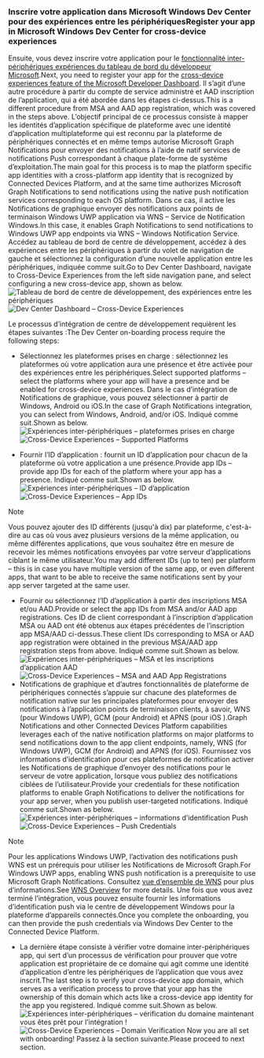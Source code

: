 ### <a name="register-your-app-in-microsoft-windows-dev-center-for-cross-device-experiences"></a><span data-ttu-id="0afdc-101">Inscrire votre application dans Microsoft Windows Dev Center pour des expériences entre les périphériques</span><span class="sxs-lookup"><span data-stu-id="0afdc-101">Register your app in Microsoft Windows Dev Center for cross-device experiences</span></span>
<span data-ttu-id="0afdc-102">Ensuite, vous devez inscrire votre application pour le [fonctionnalité inter-périphériques expériences du tableau de bord du développeur Microsoft](https://developer.microsoft.com/dashboard/crossplatform/web).</span><span class="sxs-lookup"><span data-stu-id="0afdc-102">Next, you need to register your app for the [cross-device experiences feature of the Microsoft Developer Dashboard](https://developer.microsoft.com/dashboard/crossplatform/web).</span></span> <span data-ttu-id="0afdc-103">Il s’agit d’une autre procédure à partir du compte de service administré et AAD inscription de l’application, qui a été abordée dans les étapes ci-dessus.</span><span class="sxs-lookup"><span data-stu-id="0afdc-103">This is a different procedure from MSA and AAD app registration, which was covered in the steps above.</span></span> <span data-ttu-id="0afdc-104">L’objectif principal de ce processus consiste à mapper les identités d’application spécifique de plateforme avec une identité d’application multiplateforme qui est reconnu par la plateforme de périphériques connectés et en même temps autorise Microsoft Graph Notifications pour envoyer des notifications à l’aide de natif services de notifications Push correspondant à chaque plate-forme de système d’exploitation.</span><span class="sxs-lookup"><span data-stu-id="0afdc-104">The main goal for this process is to map the platform specific app identities with a cross-platform app identity that is recognized by Connected Devices Platform, and at the same time authorizes Microsoft Graph Notifications to send notifications using the native push notification services corresponding to each OS platform.</span></span> <span data-ttu-id="0afdc-105">Dans ce cas, il active les Notifications de graphique envoyer des notifications aux points de terminaison Windows UWP application via WNS – Service de Notification Windows.</span><span class="sxs-lookup"><span data-stu-id="0afdc-105">In this case, it enables Graph Notifications to send notifications to Windows UWP app endpoints via WNS – Windows Notification Service.</span></span> <span data-ttu-id="0afdc-106">Accédez au tableau de bord de centre de développement, accédez à des expériences entre les périphériques à partir du volet de navigation de gauche et sélectionnez la configuration d’une nouvelle application entre les périphériques, indiquée comme suit.</span><span class="sxs-lookup"><span data-stu-id="0afdc-106">Go to Dev Center Dashboard, navigate to Cross-Device Experiences from the left side navigation pane, and select configuring a new cross-device app, shown as below.</span></span>
<span data-ttu-id="0afdc-107">![Tableau de bord de centre de développement, des expériences entre les périphériques](../../notifications/media/dev_center_portal/dev_center_portal_1_overview.png)</span><span class="sxs-lookup"><span data-stu-id="0afdc-107">![Dev Center Dashboard – Cross-Device Experiences](../../notifications/media/dev_center_portal/dev_center_portal_1_overview.png)</span></span>

<span data-ttu-id="0afdc-108">Le processus d’intégration de centre de développement requièrent les étapes suivantes :</span><span class="sxs-lookup"><span data-stu-id="0afdc-108">The Dev Center on-boarding process require the following steps:</span></span>
* <span data-ttu-id="0afdc-109">Sélectionnez les plateformes prises en charge : sélectionnez les plateformes où votre application aura une présence et être activée pour des expériences entre les périphériques.</span><span class="sxs-lookup"><span data-stu-id="0afdc-109">Select supported platforms – select the platforms where your app will have a presence and be enabled for cross-device experiences.</span></span> <span data-ttu-id="0afdc-110">Dans le cas d’intégration de Notifications de graphique, vous pouvez sélectionner à partir de Windows, Android ou iOS.</span><span class="sxs-lookup"><span data-stu-id="0afdc-110">In the case of Graph Notifications integration, you can select from Windows, Android, and/or iOS.</span></span> <span data-ttu-id="0afdc-111">Indiqué comme suit.</span><span class="sxs-lookup"><span data-stu-id="0afdc-111">Shown as below.</span></span>
<span data-ttu-id="0afdc-112">![Expériences inter-périphériques – plateformes prises en charge](../../notifications/media/dev_center_portal/dev_center_portal_2_supported_platforms.png)</span><span class="sxs-lookup"><span data-stu-id="0afdc-112">![Cross-Device Experiences – Supported Platforms](../../notifications/media/dev_center_portal/dev_center_portal_2_supported_platforms.png)</span></span>

* <span data-ttu-id="0afdc-113">Fournir l’ID d’application : fournit un ID d’application pour chacun de la plateforme où votre application a une présence.</span><span class="sxs-lookup"><span data-stu-id="0afdc-113">Provide app IDs – provide app IDs for each of the platform where your app has a presence.</span></span> <span data-ttu-id="0afdc-114">Indiqué comme suit.</span><span class="sxs-lookup"><span data-stu-id="0afdc-114">Shown as below.</span></span>
<span data-ttu-id="0afdc-115">![Expériences inter-périphériques – ID d’application](../../notifications/media/dev_center_portal/dev_center_portal_3_app_ids.png)</span><span class="sxs-lookup"><span data-stu-id="0afdc-115">![Cross-Device Experiences – App IDs](../../notifications/media/dev_center_portal/dev_center_portal_3_app_ids.png)</span></span>
> [!NOTE]
> <span data-ttu-id="0afdc-116">Vous pouvez ajouter des ID différents (jusqu'à dix) par plateforme, c'est-à-dire au cas où vous avez plusieurs versions de la même application, ou même différentes applications, que vous souhaitez être en mesure de recevoir les mêmes notifications envoyées par votre serveur d’applications ciblant le même utilisateur.</span><span class="sxs-lookup"><span data-stu-id="0afdc-116">You may add different IDs (up to ten) per platform – this is in case you have multiple version of the same app, or even different apps, that want to be able to receive the same notifications sent by your app server targeted at the same user.</span></span> 

* <span data-ttu-id="0afdc-117">Fournir ou sélectionnez l’ID d’application à partir des inscriptions MSA et/ou AAD.</span><span class="sxs-lookup"><span data-stu-id="0afdc-117">Provide or select the app IDs from MSA and/or AAD app registrations.</span></span> <span data-ttu-id="0afdc-118">Ces ID de client correspondant à l’inscription d’application MSA ou AAD ont été obtenus aux étapes précédentes de l’inscription app MSA/AAD ci-dessus.</span><span class="sxs-lookup"><span data-stu-id="0afdc-118">These client IDs corresponding to MSA or AAD app registration were obtained in the previous MSA/AAD app registration steps from above.</span></span> <span data-ttu-id="0afdc-119">Indiqué comme suit.</span><span class="sxs-lookup"><span data-stu-id="0afdc-119">Shown as below.</span></span> 
<span data-ttu-id="0afdc-120">![Expériences inter-périphériques – MSA et les inscriptions d’application AAD](../../notifications/media/dev_center_portal/dev_center_portal_4_msa_aad_connections.png)</span><span class="sxs-lookup"><span data-stu-id="0afdc-120">![Cross-Device Experiences – MSA and AAD App Registrations](../../notifications/media/dev_center_portal/dev_center_portal_4_msa_aad_connections.png)</span></span>
* <span data-ttu-id="0afdc-121">Notifications de graphique et d’autres fonctionnalités de plateforme de périphériques connectés s’appuie sur chacune des plateformes de notification native sur les principales plateformes pour envoyer des notifications à l’application points de terminaison clients, à savoir, WNS (pour Windows UWP), GCM (pour Android) et APNS (pour iOS ).</span><span class="sxs-lookup"><span data-stu-id="0afdc-121">Graph Notifications and other Connected Devices Platform capabilities leverages each of the native notification platforms on major platforms to send notifications down to the app client endpoints, namely, WNS (for Windows UWP), GCM (for Android) and APNS (for iOS).</span></span> <span data-ttu-id="0afdc-122">Fournissez vos informations d’identification pour ces plateformes de notification activer les Notifications de graphique d’envoyer des notifications pour le serveur de votre application, lorsque vous publiez des notifications ciblées de l’utilisateur.</span><span class="sxs-lookup"><span data-stu-id="0afdc-122">Provide your credentials for these notification platforms to enable Graph Notifications to deliver the notifications for your app server, when you publish user-targeted notifications.</span></span> <span data-ttu-id="0afdc-123">Indiqué comme suit.</span><span class="sxs-lookup"><span data-stu-id="0afdc-123">Shown as below.</span></span> 
<span data-ttu-id="0afdc-124">![Expériences inter-périphériques – informations d’identification Push](../../notifications/media/dev_center_portal/dev_center_portal_5_push_credentials.png)</span><span class="sxs-lookup"><span data-stu-id="0afdc-124">![Cross-Device Experiences – Push Credentials](../../notifications/media/dev_center_portal/dev_center_portal_5_push_credentials.png)</span></span>
> [!NOTE] 
> <span data-ttu-id="0afdc-125">Pour les applications Windows UWP, l’activation des notifications push WNS est un prérequis pour utiliser les Notifications de Microsoft Graph.</span><span class="sxs-lookup"><span data-stu-id="0afdc-125">For Windows UWP apps, enabling WNS push notification is a prerequisite to use Microsoft Graph Notifications.</span></span> <span data-ttu-id="0afdc-126">Consultez [vue d’ensemble de WNS](https://docs.microsoft.com/en-us/windows/uwp/design/shell/tiles-and-notifications/windows-push-notification-services--wns--overview) pour plus d’informations.</span><span class="sxs-lookup"><span data-stu-id="0afdc-126">See [WNS Overview](https://docs.microsoft.com/en-us/windows/uwp/design/shell/tiles-and-notifications/windows-push-notification-services--wns--overview) for more details.</span></span> <span data-ttu-id="0afdc-127">Une fois que vous avez terminé l’intégration, vous pouvez ensuite fournir les informations d’identification push via le centre de développement Windows pour la plateforme d’appareils connectés.</span><span class="sxs-lookup"><span data-stu-id="0afdc-127">Once you complete the onboarding, you can then provide the push credentials via Windows Dev Center to the Connected Device Platform.</span></span> 
* <span data-ttu-id="0afdc-128">La dernière étape consiste à vérifier votre domaine inter-périphériques app, qui sert d’un processus de vérification pour prouver que votre application est propriétaire de ce domaine qui agit comme une identité d’application d’entre les périphériques de l’application que vous avez inscrit.</span><span class="sxs-lookup"><span data-stu-id="0afdc-128">The last step is to verify your cross-device app domain, which serves as a verification process to prove that your app has the ownership of this domain which acts like a cross-device app identity for the app you registered.</span></span> <span data-ttu-id="0afdc-129">Indiqué comme suit.</span><span class="sxs-lookup"><span data-stu-id="0afdc-129">Shown as below.</span></span>  
<span data-ttu-id="0afdc-130">![Expériences inter-périphériques – vérification du domaine](../../notifications/media/dev_center_portal/dev_center_portal_6_domain_verification.png) maintenant vous êtes prêt pour l’intégration !</span><span class="sxs-lookup"><span data-stu-id="0afdc-130">![Cross-Device Experiences – Domain Verification](../../notifications/media/dev_center_portal/dev_center_portal_6_domain_verification.png) Now you are all set with onboarding!</span></span> <span data-ttu-id="0afdc-131">Passez à la section suivante.</span><span class="sxs-lookup"><span data-stu-id="0afdc-131">Please proceed to next section.</span></span> 


